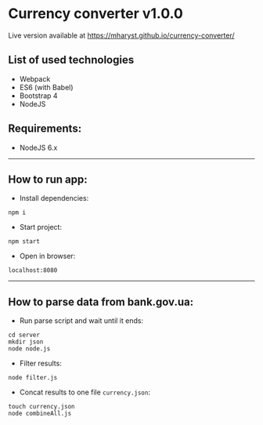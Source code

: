 # Currency converter v1.0.0

Live version available at https://mharyst.github.io/currency-converter/

## List of used technologies
- Webpack
- ES6 (with Babel)
- Bootstrap 4
- NodeJS

## Requirements:
* NodeJS 6.x

---

## How to run app:

* Install dependencies:

```
npm i
```

* Start project:

```
npm start
```

* Open in browser:

```
localhost:8080
```

---

## How to parse data from bank.gov.ua:

* Run parse script and wait until it ends:

```
cd server
mkdir json
node node.js
```

* Filter results:

```
node filter.js
```

* Concat results to one file `currency.json`:

```
touch currency.json
node combineAll.js
```
